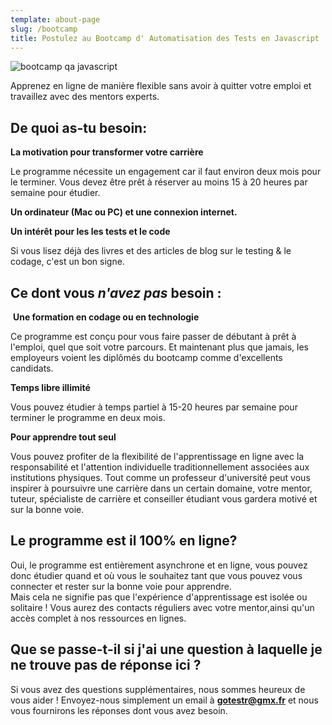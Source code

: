 ```yaml
---
template: about-page
slug: /bootcamp
title: Postulez au Bootcamp d' Automatisation des Tests en Javascript
---
```

![bootcamp qa javascript](/assets/qa-tester.png "bootcamp qa javascript")

Apprenez en ligne de manière flexible sans avoir à quitter votre emploi et travaillez avec des mentors experts.

## De quoi as-tu besoin:

**La motivation pour transformer votre carrière**

Le programme nécessite un engagement car il faut environ  deux mois pour le terminer. Vous devez être prêt à réserver au moins 15 à 20 heures par semaine pour étudier. 

**Un ordinateur (Mac ou PC) et une connexion internet.** 

**Un intérêt pour les les tests et le code**

Si vous lisez déjà des livres et des articles de blog sur le testing & le codage, c'est un bon signe. 

## Ce dont vous *n'avez pas* besoin :

 **Une formation en codage ou en technologie**

Ce programme est conçu pour vous faire passer de débutant à prêt à l'emploi, quel que soit votre parcours. Et maintenant plus que jamais, les employeurs voient les diplômés du bootcamp comme d'excellents candidats. 

**Temps libre illimité**

Vous pouvez étudier à temps partiel à 15-20 heures par semaine pour terminer le programme en deux mois.

**Pour apprendre tout seul**

Vous pouvez profiter de la flexibilité de l'apprentissage en ligne avec la responsabilité et l'attention individuelle traditionnellement associées aux institutions physiques. Tout comme un professeur d'université peut vous inspirer à poursuivre une carrière dans un certain domaine, votre mentor, tuteur, spécialiste de carrière et conseiller étudiant vous gardera motivé et sur la bonne voie.

## Le programme est il 100% en ligne?

Oui, le programme est entièrement asynchrone et en ligne, vous pouvez donc étudier quand et où vous le souhaitez tant que vous pouvez vous connecter et rester sur la bonne voie pour apprendre.\
Mais cela ne signifie pas que l'expérience d'apprentissage est isolée ou solitaire ! Vous aurez des contacts réguliers avec votre mentor,ainsi qu'un accès complet à nos ressources en lignes.

## Que se passe-t-il si j'ai une question à laquelle je ne trouve pas de réponse ici ?

Si vous avez des questions supplémentaires, nous sommes heureux de vous aider ! Envoyez-nous simplement un email à **gotestr@gmx.fr[](elmceed@gmail.com)** et nous vous fournirons les réponses dont vous avez besoin.

[](https://careerfoundry.com/en/connect/web-development-contact-advisor/)